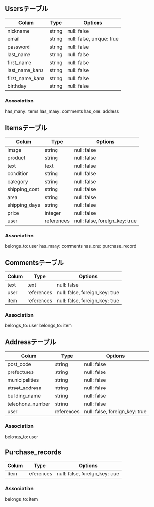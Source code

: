 ## Usersテーブル

| Colum           | Type   | Options                   |
| --------------- | ------ | ------------------------- |
| nickname        | string | null: false               |
| email           | string | null: false, unique: true |
| password        | string | null: false               |
| last_name       | string | null: false               |
| first_name      | string | null: false               |
| last_name_kana  | string | null: false               |
| first_name_kana | string | null: false               |
| birthday        | string | null: false               |

### Association

has_many: items
has_many: comments
has_one: address

## Itemsテーブル

| Colum         | Type       | Options                        |
| ------------- | ---------- | ------------------------------ |
| image         | string     | null: false                    |
| product       | string     | null: false                    |
| text          | text       | null: false                    |
| condition     | string     | null: false                    |
| category      | string     | null: false                    |
| shipping_cost | string     | null: false                    |
| area          | string     | null: false                    |
| shipping_days | string     | null: false                    |
| price         | integer    | null: false                    |
| user          | references | null: false, foreign_key: true |

### Association

belongs_to: user
has_many: comments
has_one: purchase_record

## Commentsテーブル

| Colum | Type       | Options                        |
| ----- | ---------- | ------------------------------ | 
| text  | text       | null: false                    |
| user  | references | null: false, foreign_key: true |
| item  | references | null: false, foreign_key: true |

### Association

belongs_to: user
belongs_to: item

## Addressテーブル

| Colum            | Type       | Options                        |
| ---------------- | ---------- | ------------------------------ |
| post_code        | string     | null: false                    |
| prefectures      | string     | null: false                    |
| municipalities   | string     | null: false                    |
| street_address   | string     | null: false                    |
| building_name    | string     | null: false                    |
| telephone_number | string     | null: false                    |
| user             | references | null: false, foreign_key: true |

### Association

belongs_to: user

## Purchase_records

| Colum | Type       | Options                        |
| ----- | ---------- | ------------------------------ |
| item  | references | null: false, foreign_key: true |

### Association

belongs_to: item